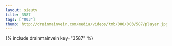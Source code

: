 ```yaml
--- 
layout: sieutv
title: 3587
tags: ["003"]
thumb: http://drainmainvein.com/media/videos/tmb/000/003/587/player.jpg
---
```

{% include drainmainvein key="3587" %} 
